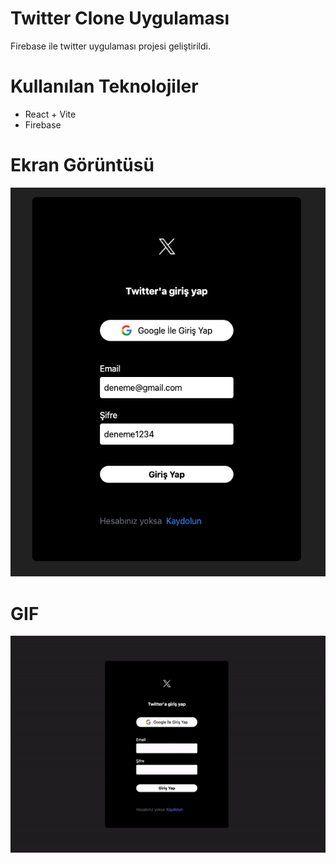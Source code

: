 # Twitter Clone Uygulaması
Firebase ile twitter uygulaması projesi geliştirildi.

# Kullanılan Teknolojiler
- React + Vite
- Firebase


# Ekran Görüntüsü
![](/public/twitter.png)

# GIF
![](/public/twitter.gif)